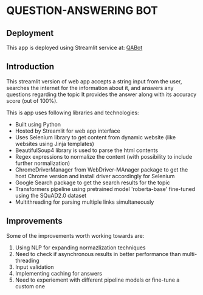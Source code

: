 # QUESTION-ANSWERING BOT

## Deployment

This app is deployed using Streamlit service at: [QABot](https://question-answer-bot.streamlit.app/)

## Introduction

This streamlit version of web app accepts a string input from the user, searches the internet for the information about it, and answers any questions regarding the topic
It provides the answer along with its accuracy score (out of 100%).

This is app uses following libraries and technologies:

- Built using Python
- Hosted by Streamlit for web app interface
- Uses Selenium library to get content from dynamic website (like websites using Jinja templates)
- BeautifulSoup4 library is used to parse the html contents
- Regex expressions to normalize the content (with possibility to include further normalization)
- ChromeDriverManager from WebDriver-MAnager package to get the host Chrome version and install driver accordingly for Selenium
- Google Search package to get the search results for the topic
- Transformers pipeline using pretrained model 'roberta-base' fine-tuned using the SQuAD2.0 dataset
- Multithreading for parsing multiple links simultaneously

## Improvements

Some of the improvements worth working towards are:

1. Using NLP for expanding normazlization techniques
2. Need to check if asynchronous results in better performance than multi-threading
3. Input validation
4. Implementing caching for answers
5. Need to experiement with different pipeline models or fine-tune a custom one